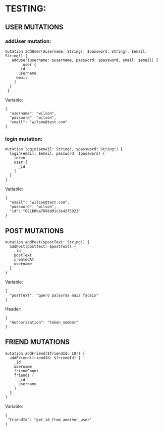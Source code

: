 # TESTING:

## USER MUTATIONS

### addUser mutation:

```
mutation addUser($username: String!, $password: String!, $email: String!) {
   addUser(username: $username, password: $password, email: $email) {
		user {
      _id
      username
     email
    }
  }
 }
```

Variable:

```
{
  "username": "wilson",
  "password": "wilson",
  "email": "wilson@test.com"
}
```

### login mutation:

```
mutation login($email: String!, $password: String!) {
  login(email: $email, password: $password) {
    token
    user {
      _id
    }
  }
}
```

Variable:

```
{
  "email": "wilson@test.com",
  "password": "wilson",
  "id": "621b0ba7008dd1c3e42f5921"
}
```

## POST MUTATIONS

```
mutation addPost($postText: String!) {
  addPost(postText: $postText) {
    _id
    postText
    createdAt
    username
  }
}
```

Variable:

```
{
  "postText": "quero palavras mais faceis"
}
```

Header:

```
{
  "Authorization": "token_number"
}
```

## FRIEND MUTATIONS

```
mutation addFriend($friendId: ID!) {
  addFriend(friendId: $friendId) {
    _id
    username
    friendCount
    friends {
      _id
      username
    }
  }
}
```

Variable:

```
{
 "friendId": "get_id_from_another_user"
}
```
